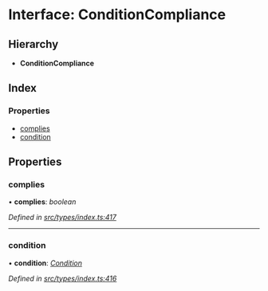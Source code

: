 # Interface: ConditionCompliance

## Hierarchy

* **ConditionCompliance**

## Index

### Properties

* [complies](conditioncompliance.md#complies)
* [condition](conditioncompliance.md#condition)

## Properties

###  complies

• **complies**: *boolean*

*Defined in [src/types/index.ts:417](https://github.com/PolymathNetwork/polymesh-sdk/blob/05b527a2/src/types/index.ts#L417)*

___

###  condition

• **condition**: *[Condition](../globals.md#condition)*

*Defined in [src/types/index.ts:416](https://github.com/PolymathNetwork/polymesh-sdk/blob/05b527a2/src/types/index.ts#L416)*
